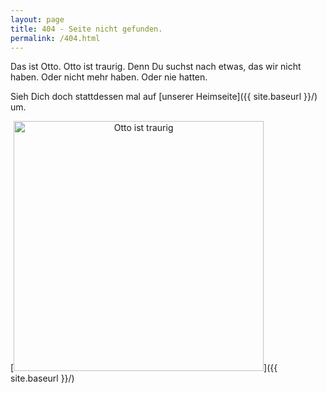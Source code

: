 ```yaml
---
layout: page
title: 404 - Seite nicht gefunden.
permalink: /404.html
---
```


Das ist Otto. Otto ist traurig. Denn Du suchst nach etwas, das wir nicht haben. Oder nicht mehr haben. Oder nie 
hatten.

Sieh Dich doch stattdessen mal auf [unserer Heimseite]({{ site.baseurl }}/) um.

[<img src="{{ site.baseurl }}/assets/img/404.jpg" alt="Otto ist traurig" style="width: 
400px; text-align: center"/>]({{ site.baseurl }}/)